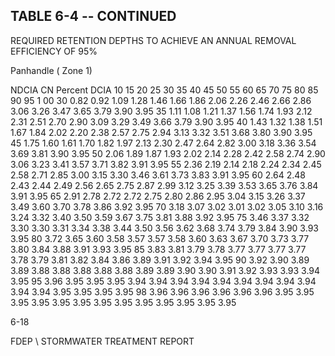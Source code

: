 <!-- NEEDS USER REVIEW -->
## TABLE  6-4 -- CONTINUED 
 
REQUIRED  RETENTION  DEPTHS  TO  ACHIEVE  AN 
ANNUAL  REMOVAL  EFFICIENCY  OF 95% 
 
 
Panhandle ( Zone 1)
 
 
NDCIA 
CN 
Percent DCIA 
10 
15 
20 
25 
30 
35 
40 
45 
50 
55 
60 
65 
70 
75 
80 
85 
90 
95 
1 00 
30 
0.82 
0.92 
1.09 
1.28 
1.46 
1.66 
1.86 
2.06 
2.26 
2.46 
2.66 
2.86 
3.06 
3.26 
3.47 
3.65 
3.79 
3.90 
3.95 
35 
1.11 
1.08 
1.21 
1.37 
1.56 
1.74 
1.93 
2.12 
2.31 
2.51 
2.70 
2.90 
3.09 
3.29 
3.49 
3.66 
3.79 
3.90 
3.95 
40 
1.43 
1.32 
1.38 
1.51 
1.67 
1.84 
2.02 
2.20 
2.38 
2.57 
2.75 
2.94 
3.13 
3.32 
3.51 
3.68 
3.80 
3.90 
3.95 
45 
1.75 
1.60 
1.61 
1.70 
1.82 
1.97 
2.13 
2.30 
2.47 
2.64 
2.82 
3.00 
3.18 
3.36 
3.54 
3.69 
3.81 
3.90 
3.95 
50 
2.06 
1.89 
1.87 
1.93 
2.02 
2.14 
2.28 
2.42 
2.58 
2.74 
2.90 
3.06 
3.23 
3.41 
3.57 
3.71 
3.82 
3.91 
3.95 
55 
2.36 
2.19 
2.14 
2.18 
2.24 
2.34 
2.45 
2.58 
2.71 
2.85 
3.00 
3.15 
3.30 
3.46 
3.61 
3.73 
3.83 
3.91 
3.95 
60 
2.64 
2.48 
2.43 
2.44 
2.49 
2.56 
2.65 
2.75 
2.87 
2.99 
3.12 
3.25 
3.39 
3.53 
3.65 
3.76 
3.84 
3.91 
3.95 
65 
2.91 
2.78 
2.72 
2.72 
2.75 
2.80 
2.86 
2.95 
3.04 
3.15 
3.26 
3.37 
3.49 
3.60 
3.70 
3.78 
3.86 
3.92 
3.95 
70 
3.18 
3.07 
3.02 
3.01 
3.02 
3.05 
3.10 
3.16 
3.24 
3.32 
3.40 
3.50 
3.59 
3.67 
3.75 
3.81 
3.88 
3.92 
3.95 
75 
3.46 
3.37 
3.32 
3.30 
3.30 
3.31 
3.34 
3.38 
3.44 
3.50 
3.56 
3.62 
3.68 
3.74 
3.79 
3.84 
3.90 
3.93 
3.95 
80 
3.72 
3.65 
3.60 
3.58 
3.57 
3.57 
3.58 
3.60 
3.63 
3.67 
3.70 
3.73 
3.77 
3.80 
3.84 
3.88 
3.91 
3.93 
3.95 
85 
3.83 
3.81 
3.79 
3.78 
3.77 
3.77 
3.77 
3.77 
3.78 
3.79 
3.81 
3.82 
3.84 
3.86 
3.89 
3.91 
3.92 
3.94 
3.95 
90 
3.92 
3.90 
3.89 
3.89 
3.88 
3.88 
3.88 
3.88 
3.88 
3.89 
3.89 
3.90 
3.90 
3.91 
3.92 
3.93 
3.93 
3.94 
3.95 
95 
3.96 
3.95 
3.95 
3.95 
3.94 
3.94 
3.94 
3.94 
3.94 
3.94 
3.94 
3.94 
3.94 
3.94 
3.94 
3.95 
3.95 
3.95 
3.95 
98 
3.96 
3.96 
3.96 
3.96 
3.96 
3.96 
3.95 
3.95 
3.95 
3.95 
3.95 
3.95 
3.95 
3.95 
3.95 
3.95 
3.95 
3.95 
3.95 
 
6-18

FDEP \ STORMWATER  TREATMENT  REPORT

